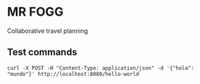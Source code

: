 # MR FOGG
Collaborative travel planning

## Test commands

```
curl -X POST -H "Content-Type: application/json" -d '{"hola": "mundo"}' http://localhost:8080/hello-world
```
